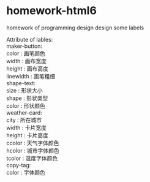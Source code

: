 # homework-html6
homework of programming design
design some labels

Attribute of lables:  
maker-button:  
color : 画笔颜色  
width : 画布宽度  
height : 画布高度  
linewidth : 画笔粗细  
shape-text:  
size : 形状大小  
shape : 形状类型  
color : 形状颜色  
weather-card:   
city : 所在城市   
width : 卡片宽度  
height : 卡片高度  
ccolor :  天气字体颜色  
hcolor : 城市字体颜色  
tcolor : 温度字体颜色  
copy-tag:  
color : 字体颜色  